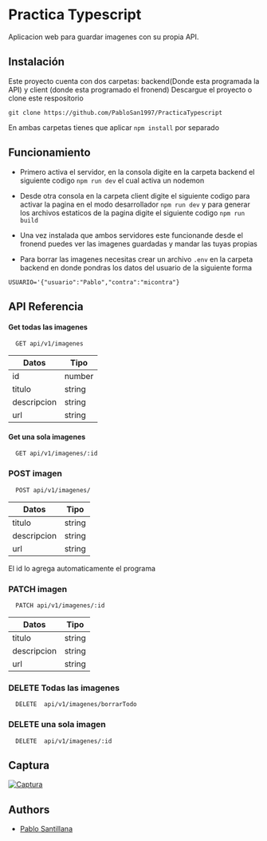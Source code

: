 
# Practica Typescript

Aplicacion web para guardar imagenes con su propia API.

## Instalación
Este proyecto cuenta con dos carpetas: backend(Donde esta programada la API) y client (donde esta programado el fronend)
Descargue el proyecto o clone este respositorio

`
git clone https://github.com/PabloSan1997/PracticaTypescript
`

En ambas carpetas tienes que aplicar `npm install` por separado

## Funcionamiento

- Primero activa el servidor, en la consola digite en la carpeta backend el siguiente codigo `npm run dev` el cual activa un nodemon

- Desde otra consola en la carpeta client digite el siguiente codigo para activar la pagina en el modo desarrollador `npm run dev`  y para generar los archivos estaticos de la pagina digite el siguiente codigo `npm run build` 

- Una vez instalada que ambos servidores este funcionande desde el fronend puedes ver las imagenes guardadas y mandar las tuyas propias
- Para borrar las imagenes necesitas crear un archivo `.env` en la carpeta backend en donde pondras los datos del usuario de la siguiente forma

```
USUARIO='{"usuario":"Pablo","contra":"micontra"}
```

## API Referencia

#### Get todas las imagenes

```http
  GET api/v1/imagenes
```
|Datos|Tipo|
|-----|-----|
|id|number|
|titulo|string|
|descripcion|string|
|url|string|

#### Get una sola imagenes

```http
  GET api/v1/imagenes/:id
```
### POST imagen

```http
  POST api/v1/imagenes/
```
|Datos|Tipo|
|-----|-----|
|titulo|string|
|descripcion|string|
|url|string|

El id lo agrega automaticamente el programa


### PATCH imagen

```http
  PATCH api/v1/imagenes/:id
```

|Datos|Tipo|
|-----|-----|
|titulo|string|
|descripcion|string|
|url|string|

### DELETE Todas las imagenes

```http
  DELETE  api/v1/imagenes/borrarTodo
```

### DELETE una sola imagen

```http
  DELETE  api/v1/imagenes/:id
```

## Captura
[![Captura](https://lh3.googleusercontent.com/u/0/drive-viewer/AAOQEOTTXxNAqm30msM6lnQ9IWKdPPFl7EvkAy2lffXlYdsruuhJzTtg3MeClYgreN479KkYEao9PZHC0R6xq4ljMcabsAM2uA=w926-h643 "Captura")](https://lh3.googleusercontent.com/u/0/drive-viewer/AAOQEOTTXxNAqm30msM6lnQ9IWKdPPFl7EvkAy2lffXlYdsruuhJzTtg3MeClYgreN479KkYEao9PZHC0R6xq4ljMcabsAM2uA=w926-h643 "Captura")
## Authors

- [Pablo Santillana](https://github.com/PabloSan1997)